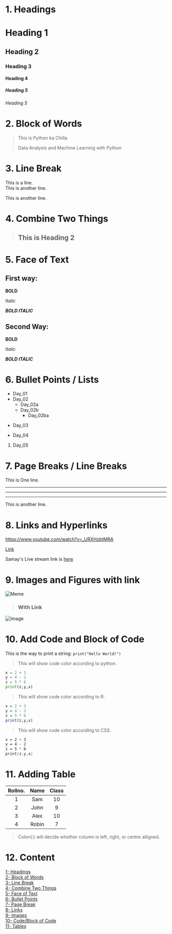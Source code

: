 # 1. Headings

# Heading 1
## Heading 2
### Heading 3
#### Heading 4
##### Heading 5
###### Heading 5

# 2. Block of Words

> This is Python ka Chilla
>
> Data Analysis and Machine Learning with Python


# 3. Line Break

This is a line.\
This is another line.

This is another line.

# 4. Combine Two Things

>## This is Heading 2

# 5. Face of Text

## First way:

**BOLD**

*Italic*

***BOLD ITALIC***

## Second Way:

__BOLD__

_Italic_

___BOLD ITALIC___


# 6. Bullet Points / Lists

- Day_01
- Day_02
  - Day_02a
  - Day_02b
    - Day_02ba

+ Day_03
* Day_04
1. Day_05

# 7. Page Breaks / Line Breaks

This is One line.

---
___
***
This is another line.

# 8. Links and Hyperlinks

<https://www.youtube.com/watch?v=_URXHzbtMRA>

[Link](https://www.youtube.com/watch?v=_URXHzbtMRA)

[samay]:https://www.youtube.com/watch?v=_URXHzbtMRA

Samay's Live stream link is [here][samay]

# 9. Images and Figures with link

![Meme](meme.jpg)

>### With Link

![Image](https://images.unsplash.com/photo-1718386035366-79c8fb4f4750?q=80&w=1887&auto=format&fit=crop&ixlib=rb-4.0.3&ixid=M3wxMjA3fDB8MHxwaG90by1wYWdlfHx8fGVufDB8fHx8fA%3D%3D)

# 10. Add Code and Block of Code

This is the way to print a string: `print("Hello World!")`

>This will show code color according to python.
```python
x = 2 + 3
y = 4 - 2
z = 5 * 6
print(z,y,x)
```

>This will show code color according to R.
```R
x = 2 + 3
y = 4 - 2
z = 5 * 6
print(z,y,x)
```

>This will show code color according to CSS.
```css
x = 2 + 3
y = 4 - 2
z = 5 * 6
print(z,y,x)
```

# 11. Adding Table

| Rollno. | Name | Class|
|:---------:|:------:|:------:|
| 1       | Sam  | 10   |
| 2       | John | 9    |
| 3       | Alex | 10   |
|4        | Robin| 7    |
>Colon(:) will decide whether column is left, right, or centre alligned.

# 12. Content

[1- Headings](#1-headings)\
[2- Block of Words](#2-block-of-words)\
[3- Line Break](#3-line-break)\
[4- Combine Two Things](#4-combine-two-things)\
[5- Face of Text](#5-face-of-text)\
[6- Bullet Points](#6-bullet-points--lists)\
[7- Page Break](#7-page-breaks--line-breaks)\
[8- Links](#8-links-and-hyperlinks)\
[9- Images](#9-images-and-figures-with-link)\
[10- Code/Block of Code](#10-add-code-and-block-of-code)\
[11- Tables](#11-adding-table)